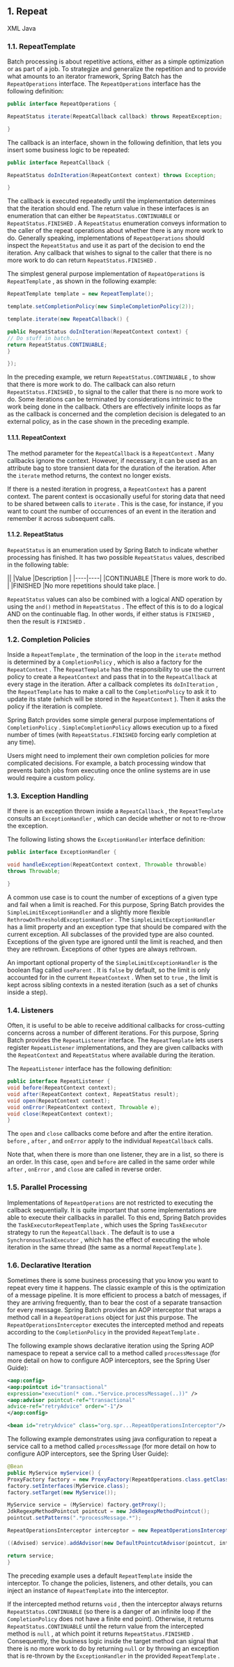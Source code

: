 ## 1. Repeat

XML Java 

### 1.1. RepeatTemplate

Batch processing is about repetitive actions, either as a simple optimization or as part of a job. To strategize and generalize the repetition and to provide what amounts to an iterator framework, Spring Batch has the  `RepeatOperations`  interface. The  `RepeatOperations`  interface has the following definition:

```java
public interface RepeatOperations {

RepeatStatus iterate(RepeatCallback callback) throws RepeatException;

}
```

The callback is an interface, shown in the following definition, that lets you insert some business logic to be repeated:

```java
public interface RepeatCallback {

RepeatStatus doInIteration(RepeatContext context) throws Exception;

}
```

The callback is executed repeatedly until the implementation determines that the iteration should end. The return value in these interfaces is an enumeration that can either be  `RepeatStatus.CONTINUABLE`  or  `RepeatStatus.FINISHED` . A  `RepeatStatus`  enumeration conveys information to the caller of the repeat operations about whether there is any more work to do. Generally speaking, implementations of  `RepeatOperations`  should inspect the  `RepeatStatus`  and use it as part of the decision to end the iteration. Any callback that wishes to signal to the caller that there is no more work to do can return  `RepeatStatus.FINISHED` .

The simplest general purpose implementation of  `RepeatOperations`  is  `RepeatTemplate` , as shown in the following example:

```java
RepeatTemplate template = new RepeatTemplate();

template.setCompletionPolicy(new SimpleCompletionPolicy(2));

template.iterate(new RepeatCallback() {

public RepeatStatus doInIteration(RepeatContext context) {
// Do stuff in batch...
return RepeatStatus.CONTINUABLE;
}

});
```

In the preceding example, we return  `RepeatStatus.CONTINUABLE` , to show that there is more work to do. The callback can also return  `RepeatStatus.FINISHED` , to signal to the caller that there is no more work to do. Some iterations can be terminated by considerations intrinsic to the work being done in the callback. Others are effectively infinite loops as far as the callback is concerned and the completion decision is delegated to an external policy, as in the case shown in the preceding example.

#### 1.1.1. RepeatContext

The method parameter for the  `RepeatCallback`  is a  `RepeatContext` . Many callbacks ignore the context. However, if necessary, it can be used as an attribute bag to store transient data for the duration of the iteration. After the  `iterate`  method returns, the context no longer exists.

If there is a nested iteration in progress, a  `RepeatContext`  has a parent context. The parent context is occasionally useful for storing data that need to be shared between calls to  `iterate` . This is the case, for instance, if you want to count the number of occurrences of an event in the iteration and remember it across subsequent calls.

#### 1.1.2. RepeatStatus

`RepeatStatus`  is an enumeration used by Spring Batch to indicate whether processing has finished. It has two possible  `RepeatStatus`  values, described in the following table:

||
|Value |Description |
|----|----|
|CONTINUABLE |There is more work to do. |
|FINISHED |No more repetitions should take place. |

`RepeatStatus`  values can also be combined with a logical AND operation by using the  `and()`  method in  `RepeatStatus` . The effect of this is to do a logical AND on the continuable flag. In other words, if either status is  `FINISHED` , then the result is  `FINISHED` .

### 1.2. Completion Policies

Inside a  `RepeatTemplate` , the termination of the loop in the  `iterate`  method is determined by a  `CompletionPolicy` , which is also a factory for the  `RepeatContext` . The  `RepeatTemplate`  has the responsibility to use the current policy to create a  `RepeatContext`  and pass that in to the  `RepeatCallback`  at every stage in the iteration. After a callback completes its  `doInIteration` , the  `RepeatTemplate`  has to make a call to the  `CompletionPolicy`  to ask it to update its state (which will be stored in the  `RepeatContext` ). Then it asks the policy if the iteration is complete.

Spring Batch provides some simple general purpose implementations of  `CompletionPolicy` .  `SimpleCompletionPolicy`  allows execution up to a fixed number of times (with  `RepeatStatus.FINISHED`  forcing early completion at any time).

Users might need to implement their own completion policies for more complicated decisions. For example, a batch processing window that prevents batch jobs from executing once the online systems are in use would require a custom policy.

### 1.3. Exception Handling

If there is an exception thrown inside a  `RepeatCallback` , the  `RepeatTemplate`  consults an  `ExceptionHandler` , which can decide whether or not to re-throw the exception.

The following listing shows the  `ExceptionHandler`  interface definition:

```java
public interface ExceptionHandler {

void handleException(RepeatContext context, Throwable throwable)
throws Throwable;

}
```

A common use case is to count the number of exceptions of a given type and fail when a limit is reached. For this purpose, Spring Batch provides the  `SimpleLimitExceptionHandler`  and a slightly more flexible  `RethrowOnThresholdExceptionHandler` . The  `SimpleLimitExceptionHandler`  has a limit property and an exception type that should be compared with the current exception. All subclasses of the provided type are also counted. Exceptions of the given type are ignored until the limit is reached, and then they are rethrown. Exceptions of other types are always rethrown.

An important optional property of the  `SimpleLimitExceptionHandler`  is the boolean flag called  `useParent` . It is  `false`  by default, so the limit is only accounted for in the current  `RepeatContext` . When set to  `true` , the limit is kept across sibling contexts in a nested iteration (such as a set of chunks inside a step).

### 1.4. Listeners

Often, it is useful to be able to receive additional callbacks for cross-cutting concerns across a number of different iterations. For this purpose, Spring Batch provides the  `RepeatListener`  interface. The  `RepeatTemplate`  lets users register  `RepeatListener`  implementations, and they are given callbacks with the  `RepeatContext`  and  `RepeatStatus`  where available during the iteration.

The  `RepeatListener`  interface has the following definition:

```java
public interface RepeatListener {
void before(RepeatContext context);
void after(RepeatContext context, RepeatStatus result);
void open(RepeatContext context);
void onError(RepeatContext context, Throwable e);
void close(RepeatContext context);
}
```

The  `open`  and  `close`  callbacks come before and after the entire iteration.  `before` ,  `after` , and  `onError`  apply to the individual  `RepeatCallback`  calls.

Note that, when there is more than one listener, they are in a list, so there is an order. In this case,  `open`  and  `before`  are called in the same order while  `after` ,  `onError` , and  `close`  are called in reverse order.

### 1.5. Parallel Processing

Implementations of  `RepeatOperations`  are not restricted to executing the callback sequentially. It is quite important that some implementations are able to execute their callbacks in parallel. To this end, Spring Batch provides the  `TaskExecutorRepeatTemplate` , which uses the Spring  `TaskExecutor`  strategy to run the  `RepeatCallback` . The default is to use a  `SynchronousTaskExecutor` , which has the effect of executing the whole iteration in the same thread (the same as a normal  `RepeatTemplate` ).

### 1.6. Declarative Iteration

Sometimes there is some business processing that you know you want to repeat every time it happens. The classic example of this is the optimization of a message pipeline. It is more efficient to process a batch of messages, if they are arriving frequently, than to bear the cost of a separate transaction for every message. Spring Batch provides an AOP interceptor that wraps a method call in a  `RepeatOperations`  object for just this purpose. The  `RepeatOperationsInterceptor`  executes the intercepted method and repeats according to the  `CompletionPolicy`  in the provided  `RepeatTemplate` .

The following example shows declarative iteration using the Spring AOP namespace to repeat a service call to a method called  `processMessage`  (for more detail on how to configure AOP interceptors, see the Spring User Guide):

```xml
<aop:config>
<aop:pointcut id="transactional"
expression="execution(* com..*Service.processMessage(..))" />
<aop:advisor pointcut-ref="transactional"
advice-ref="retryAdvice" order="-1"/>
</aop:config>

<bean id="retryAdvice" class="org.spr...RepeatOperationsInterceptor"/>
```

The following example demonstrates using java configuration to repeat a service call to a method called  `processMessage`  (for more detail on how to configure AOP interceptors, see the Spring User Guide):

```java
@Bean
public MyService myService() {
ProxyFactory factory = new ProxyFactory(RepeatOperations.class.getClassLoader());
factory.setInterfaces(MyService.class);
factory.setTarget(new MyService());

MyService service = (MyService) factory.getProxy();
JdkRegexpMethodPointcut pointcut = new JdkRegexpMethodPointcut();
pointcut.setPatterns(".*processMessage.*");

RepeatOperationsInterceptor interceptor = new RepeatOperationsInterceptor();

((Advised) service).addAdvisor(new DefaultPointcutAdvisor(pointcut, interceptor));

return service;
}
```

The preceding example uses a default  `RepeatTemplate`  inside the interceptor. To change the policies, listeners, and other details, you can inject an instance of  `RepeatTemplate`  into the interceptor.

If the intercepted method returns  `void` , then the interceptor always returns  `RepeatStatus.CONTINUABLE`  (so there is a danger of an infinite loop if the  `CompletionPolicy`  does not have a finite end point). Otherwise, it returns  `RepeatStatus.CONTINUABLE`  until the return value from the intercepted method is  `null` , at which point it returns  `RepeatStatus.FINISHED` . Consequently, the business logic inside the target method can signal that there is no more work to do by returning  `null`  or by throwing an exception that is re-thrown by the  `ExceptionHandler`  in the provided  `RepeatTemplate` .

